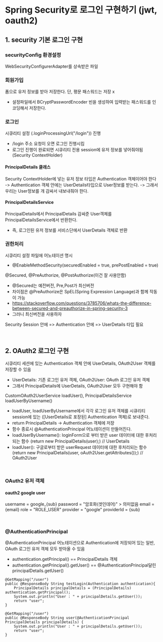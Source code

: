 # Spring Security로 로그인 구현하기 (jwt, oauth2)

## 1. security 기본 로그인 구현
### securityConfig 환경설정
WebSecurityConfigurerAdapter를 상속받은 파일

### 회원가입
폼으로 유저 정보를 받아 저장한다. 단, 평문 패스워드는 저장 x
- 설정파일에서 BCryptPasswordEncoder 빈을 생성하여 입력받는 패스워드를 인코딩해서 저장한다.

### 로그인
시큐리티 설정 (.loginProcessingUrl("/login")) 진행
- /login 주소 요청이 오면 로그인 진행시킴
- 로그인 진행이 완료되면 시큐리티 전용 session에 유저 정보를 넣어줘야됨 (Security ContextHolder)

#### PrincipalDetails 클래스
Security ContextHolder에 넣는 유저 정보 타입은 Authentication 객체이어야 한다 
-> Authentication 객체 안에는 UserDetails타입으로 User정보를 받는다.
-> 그래서 우리는 User정보를 개 감싸서 내보내줘야 한다. 

#### PrincipalDetailsService
PrincipalDetails에서 PrincipalDetails 감싸준 User객체를 PrincipalDetailsService에서 반환한다.  
- 즉, 로그인된 유저 정보를 서비스단에서 UserDetails 객체로 반환


### 권한처리
시큐리티 설정 파일에 어노테이션 명시
- @EnableMethodSecurity(securedEnabled = true, prePostEnabled = true)

@Secured, @PreAuthorize, @PostAuthorize(이건 잘 사용안함)
- @Secured는 예전버전, Pre,Post가 최신버전
- 차이점은 @PreAuthorize은  SpEL(Spring Expression Language)과 함께 작동이 가능
- https://stackoverflow.com/questions/3785706/whats-the-difference-between-secured-and-preauthorize-in-spring-security-3
- 그러니 최신버전을 사용하자 

Security Session 안에 => Authentication 안에 => UserDetails 타입 필요


<br>

## 2. OAuth2 로그인 구현
시큐리티 세션에 있는 Authentication 객체 안에 UserDetails, OAuth2User 객체를 저장할 수 있음
- UserDetails: 기존 로그인 유저 객체, OAuth2User: OAuth 로그인 유저 객체
- 그래서 PrincipalDetails에 UserDetails, OAuth2User 모두 구현해야 함

CustomOAuth2UserService loadUser(), PrincipalDetailsService loadUserByUsername()
- loadUser, loadUserByUsername에서 각각 로그인 유저 객체를 시큐리티 session에 있는 ([UserDetails로 포장된] Authentication 객체)로 보내준다.
- return PrincipalDetails -> Authentication 객체에 저장 
- 함수 종료시 @AuthenticationPrincipal 어노테이션이 만들어진다.
- loadUserByUsername(): loginForm으로 부터 받은 user 데이터에 대한 후처리되는 함수 (return new PrincipalDetails(user);) // UserDetails
- loadUser(): 구글로부터 받은 userRequest 데이터에 대한 후처리되는 함수 (return new PrincipalDetails(user, oAuth2User.getAttributes());)  // OAuth2User

<br> 

### OAuth2 유저 객체 
#### oauth2 google user
username = google_{sub}
password = "암호화(겟인데어)" > 의미없음
email = {email}
role = "ROLE_USER"
provider = "google"
providerId = {sub}

<br> 

### @AuthenticationPrincipal
@AuthenticationPrincipal 어노테이션으로 Authentication에 저장되어 있는 일반, OAuth 로그인 유저 객체 모두 받아올 수 있음
- authentication.getPrincipal() == PrincipalDetails 객체
- authentication.getPrincipal().getUser() == @AuthenticationPrincipal달린 principalDetails.getUser()
~~~
@GetMapping("/user")
public @ResponseBody String testLogin(Authentication authentication){
    PrincipalDetails principalDetails = (PrincipalDetails) authentication.getPrincipal();
    System.out.println("User : " + principalDetails.getUser());
    return "user";
}

@GetMapping("/user")
public @ResponseBody String user(@AuthenticationPrincipal PrincipalDetails principalDetails) {
    System.out.println("User : " + principalDetails.getUser());
    return "user";
}
~~~